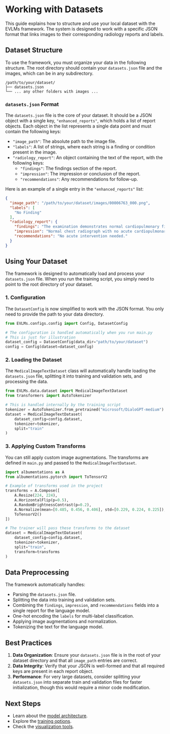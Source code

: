 # Working with Datasets

This guide explains how to structure and use your local dataset with the EVLMs framework. The system is designed to work with a specific JSON format that links images to their corresponding radiology reports and labels.

## Dataset Structure

To use the framework, you must organize your data in the following structure. The root directory should contain your `datasets.json` file and the images, which can be in any subdirectory.

```
/path/to/your/dataset/
├── datasets.json
└── ... any other folders with images ...
```

### `datasets.json` Format

The `datasets.json` file is the core of your dataset. It should be a JSON object with a single key, `"enhanced_reports"`, which holds a list of report objects. Each object in the list represents a single data point and must contain the following keys:

-   `"image_path"`: The absolute path to the image file.
-   `"labels"`: A list of strings, where each string is a finding or condition present in the image.
-   `"radiology_report"`: An object containing the text of the report, with the following keys:
    -   `"findings"`: The findings section of the report.
    -   `"impression"`: The impression or conclusion of the report.
    -   `"recommendations"`: Any recommendations for follow-up.

Here is an example of a single entry in the `"enhanced_reports"` list:

```json
{
  "image_path": "/path/to/your/dataset/images/00006763_000.png",
  "labels": [
    "No Finding"
  ],
  "radiology_report": {
    "findings": "The examination demonstrates normal cardiopulmonary findings...",
    "impression": "Normal chest radiograph with no acute cardiopulmonary findings.",
    "recommendations": "No acute intervention needed."
  }
}
```

## Using Your Dataset

The framework is designed to automatically load and process your `datasets.json` file. When you run the training script, you simply need to point to the root directory of your dataset.

### 1. Configuration

The `DatasetConfig` is now simplified to work with the JSON format. You only need to provide the path to your data directory.

```python
from EVLMs.configs.config import Config, DatasetConfig

# The configuration is handled automatically when you run main.py
# This is just for illustration
dataset_config = DatasetConfig(data_dir="path/to/your/dataset")
config = Config(dataset=dataset_config)
```

### 2. Loading the Dataset

The `MedicalImageTextDataset` class will automatically handle loading the `datasets.json` file, splitting it into training and validation sets, and processing the data.

```python
from EVLMs.data.dataset import MedicalImageTextDataset
from transformers import AutoTokenizer

# This is handled internally by the training script
tokenizer = AutoTokenizer.from_pretrained("microsoft/DialoGPT-medium")
dataset = MedicalImageTextDataset(
    dataset_config=config.dataset,
    tokenizer=tokenizer,
    split="train"
)
```

### 3. Applying Custom Transforms

You can still apply custom image augmentations. The transforms are defined in `main.py` and passed to the `MedicalImageTextDataset`.

```python
import albumentations as A
from albumentations.pytorch import ToTensorV2

# Example of transforms used in the project
transforms = A.Compose([
    A.Resize(224, 224),
    A.HorizontalFlip(p=0.5),
    A.RandomBrightnessContrast(p=0.2),
    A.Normalize(mean=[0.485, 0.456, 0.406], std=[0.229, 0.224, 0.225]),
    ToTensorV2()
])

# The trainer will pass these transforms to the dataset
dataset = MedicalImageTextDataset(
    dataset_config=config.dataset,
    tokenizer=tokenizer,
    split="train",
    transform=transforms
)
```

## Data Preprocessing

The framework automatically handles:
-   Parsing the `datasets.json` file.
-   Splitting the data into training and validation sets.
-   Combining the `findings`, `impression`, and `recommendations` fields into a single report for the language model.
-   One-hot encoding the `labels` for multi-label classification.
-   Applying image augmentations and normalization.
-   Tokenizing the text for the language model.

## Best Practices

1.  **Data Organization**: Ensure your `datasets.json` file is in the root of your dataset directory and that all `image_path` entries are correct.
2.  **Data Integrity**: Verify that your JSON is well-formed and that all required keys are present in each report object.
3.  **Performance**: For very large datasets, consider splitting your `datasets.json` into separate train and validation files for faster initialization, though this would require a minor code modification.

## Next Steps

-   Learn about the [model architecture](model_architecture.md).
-   Explore the [training options](training.md).
-   Check the [visualization tools](visualization.md). 